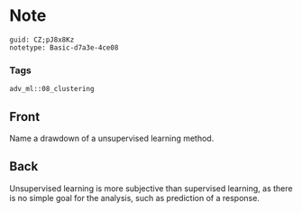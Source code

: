 # Note
```
guid: CZ;pJ8x8Kz
notetype: Basic-d7a3e-4ce08
```

### Tags
```
adv_ml::08_clustering
```

## Front
Name a drawdown of a unsupervised learning method.

## Back
Unsupervised learning is more subjective than supervised learning, as there is no simple goal for the analysis, such as prediction of a response.
